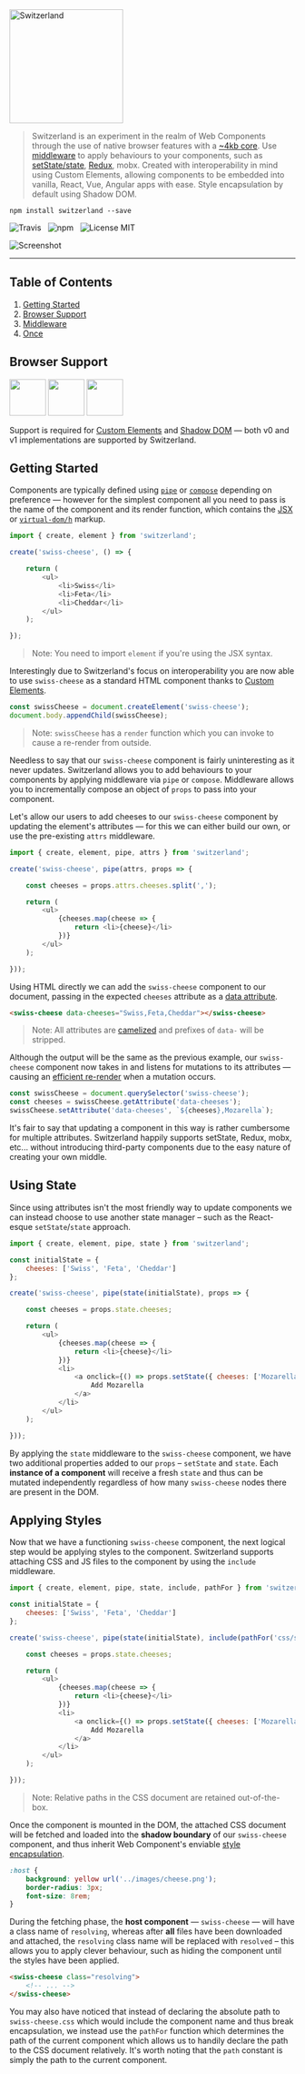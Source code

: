 <img src="media/logo.png" alt="Switzerland" width="200" />

> Switzerland is an experiment in the realm of Web Components through the use of native browser features with a [~4kb core](https://github.com/Wildhoney/Switzerland/blob/master/src/switzerland.js). Use [middleware](https://github.com/Wildhoney/Switzerland/tree/master/src/middleware) to apply behaviours to your components, such as [setState/state](https://github.com/Wildhoney/Switzerland/blob/master/src/middleware/state.js), [Redux](https://github.com/Wildhoney/Switzerland/blob/master/src/middleware/redux.js), mobx. Created with interoperability in mind using Custom Elements, allowing components to be embedded into vanilla, React, Vue, Angular apps with ease. Style encapsulation by default using Shadow DOM.

`npm install switzerland --save`

![Travis](http://img.shields.io/travis/Wildhoney/Switzerland.svg?style=flat-square)
&nbsp;
![npm](http://img.shields.io/npm/v/switzerland.svg?style=flat-square)
&nbsp;
![License MIT](http://img.shields.io/badge/License-MIT-lightgrey.svg?style=flat-square)

![Screenshot](media/screenshot.png)

---

## Table of Contents

1. [Getting Started](#getting-started)
2. [Browser Support](#browser-support)
3. [Middleware](docs/03-middleware.md)
  1. [Once](docs/03-middleware.md#once)

## Browser Support

<img src="https://github.com/alrra/browser-logos/blob/master/chrome/chrome_128x128.png?raw=true" width="64" />
<img src="https://github.com/alrra/browser-logos/blob/master/chrome-canary/chrome-canary_128x128.png?raw=true" width="64" />
<img src="https://github.com/alrra/browser-logos/blob/master/opera/opera_128x128.png?raw=true" width="64" />

Support is required for [Custom Elements](http://caniuse.com/#feat=custom-elements) and [Shadow DOM](http://caniuse.com/#feat=shadowdom) &mdash; both v0 and v1 implementations are supported by Switzerland.

## Getting Started

Components are typically defined using [`pipe`](http://ramdajs.com/docs/#pipe) or [`compose`](http://ramdajs.com/docs/#compose) depending on preference &mdash; however for the simplest component all you need to pass is the name of the component and its render function, which contains the [JSX](https://facebook.github.io/react/docs/jsx-in-depth.html) or [`virtual-dom/h`](https://github.com/Matt-Esch/virtual-dom#example) markup.

```javascript
import { create, element } from 'switzerland';

create('swiss-cheese', () => {

    return (
        <ul>
            <li>Swiss</li>
            <li>Feta</li>
            <li>Cheddar</li>
        </ul>
    );

});
```

> Note: You need to import `element` if you're using the JSX syntax.

Interestingly due to Switzerland's focus on interoperability you are now able to use `swiss-cheese` as a standard HTML component thanks to [Custom Elements](https://www.w3.org/TR/custom-elements/).

```javascript
const swissCheese = document.createElement('swiss-cheese');
document.body.appendChild(swissCheese);
```

> Note: `swissCheese` has a `render` function which you can invoke to cause a re-render from outside.

Needless to say that our `swiss-cheese` component is fairly uninteresting as it never updates. Switzerland allows you to add behaviours to your components by applying middleware via `pipe` or `compose`. Middleware allows you to incrementally compose an object of `props` to pass into your component.

Let's allow our users to add cheeses to our `swiss-cheese` component by updating the element's attributes &mdash; for this we can either build our own, or use the pre-existing `attrs` middleware.

```javascript
import { create, element, pipe, attrs } from 'switzerland';

create('swiss-cheese', pipe(attrs, props => {

    const cheeses = props.attrs.cheeses.split(',');

    return (
        <ul>
            {cheeses.map(cheese => {
                return <li>{cheese}</li>
            })}
        </ul>
    );

}));
```

Using HTML directly we can add the `swiss-cheese` component to our document, passing in the expected `cheeses` attribute as a [data attribute](http://html5doctor.com/html5-custom-data-attributes/).

```html
<swiss-cheese data-cheeses="Swiss,Feta,Cheddar"></swiss-cheese>
````

> Note: All attributes are [camelized](https://github.com/domchristie/humps#usage) and prefixes of `data-` will be stripped.

Although the output will be the same as the previous example, our `swiss-cheese` component now takes in and listens for mutations to its attributes &mdash; causing an [efficient re-render](https://github.com/Matt-Esch/virtual-dom) when a mutation occurs.

```javascript
const swissCheese = document.querySelector('swiss-cheese');
const cheeses = swissCheese.getAttribute('data-cheeses');
swissCheese.setAttribute('data-cheeses', `${cheeses},Mozarella`);
```

It's fair to say that updating a component in this way is rather cumbersome for multiple attributes. Switzerland happily supports setState, Redux, mobx, etc... without introducing third-party components due to the easy nature of creating your own middle.

## Using State

Since using attributes isn't the most friendly way to update components we can instead choose to use another state manager &ndash; such as the React-esque `setState`/`state` approach.

```javascript
import { create, element, pipe, state } from 'switzerland';

const initialState = {
    cheeses: ['Swiss', 'Feta', 'Cheddar']
};

create('swiss-cheese', pipe(state(initialState), props => {

    const cheeses = props.state.cheeses;

    return (
        <ul>
            {cheeses.map(cheese => {
                return <li>{cheese}</li>
            })}
            <li>
                <a onclick={() => props.setState({ cheeses: ['Mozarella', ...cheeses] })}>
                    Add Mozarella
                </a>
            </li>
        </ul>
    );

}));
```

By applying the `state` middleware to the `swiss-cheese` component, we have two additional properties added to our `props` &ndash; `setState` and `state`. Each **instance of a component** will receive a fresh `state` and thus can be mutated independently regardless of how many `swiss-cheese` nodes there are present in the DOM.

## Applying Styles

Now that we have a functioning `swiss-cheese` component, the next logical step would be applying styles to the component. Switzerland supports attaching CSS and JS files to the component by using the `include` middleware.

```javascript
import { create, element, pipe, state, include, pathFor } from 'switzerland';

const initialState = {
    cheeses: ['Swiss', 'Feta', 'Cheddar']
};

create('swiss-cheese', pipe(state(initialState), include(pathFor('css/swiss-cheese.css')), props => {

    const cheeses = props.state.cheeses;

    return (
        <ul>
            {cheeses.map(cheese => {
                return <li>{cheese}</li>
            })}
            <li>
                <a onclick={() => props.setState({ cheeses: ['Mozarella', ...cheeses] })}>
                    Add Mozarella
                </a>
            </li>
        </ul>
    );

}));
```

> Note: Relative paths in the CSS document are retained out-of-the-box.

Once the component is mounted in the DOM, the attached CSS document will be fetched and loaded into the **shadow boundary** of our `swiss-cheese` component, and thus inherit Web Component's enviable [style encapsulation](http://www.html5rocks.com/en/tutorials/webcomponents/shadowdom-201/#toc-style-scoped).

```css
:host {
    background: yellow url('../images/cheese.png');
    border-radius: 3px;
    font-size: 8rem;
}
```

During the fetching phase, the **host component** &mdash; `swiss-cheese` &mdash; will have a class name of `resolving`, whereas after **all** files have been downloaded and attached, the `resolving` class name will be replaced with `resolved` &ndash; this allows you to apply clever behaviour, such as hiding the component until the styles have been applied.

```html
<swiss-cheese class="resolving">
    <!-- ... -->
</swiss-cheese>
```

You may also have noticed that instead of declaring the absolute path to `swiss-cheese.css` which would include the component name and thus break encapsulation, we instead use the `pathFor` function which determines the path of the current component which allows us to handily declare the path to the CSS document relatively. It's worth noting that the `path` constant is simply the path to the current component.
